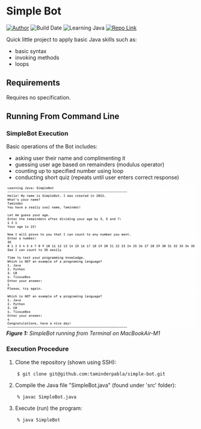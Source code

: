 # Simple Bot
[![Author](https://img.shields.io/badge/author-taminderpabla-9cf.svg)](https://github.com/taminderpabla)
![Build Date](https://img.shields.io/badge/build_date-July2022-brightgreen.svg)
![Learning Java](https://img.shields.io/badge/learning-Java-red.svg)
[![Repo Link](https://img.shields.io/badge/repo-SimpleBot-lightgrey.svg)](https://github.com/taminderpabla/simple-bot)

Quick little project to apply basic Java skills such as:
- basic syntax  
- invoking methods
- loops

## Requirements

Requires no specification.
## Running From Command Line
### SimpleBot Execution
Basic operations of the Bot includes:
- asking user their name and complimenting it
- guessing user age based on remainders (modulus operator)
- counting up to specified number using loop
- conducting short quiz (repeats until user enters correct response)


![input_image](images/test_terminal.png)
_**Figure 1:** SimpleBot running from Terminal on MacBookAir-M1_
### Execution Procedure
1. Clone the repository (shown using SSH):
```
    $ git clone git@github.com:taminderpabla/simple-bot.git
```
2. Compile the Java file "SimpleBot.java" (found under 'src' folder):
```
    % javac SimpleBot.java
```
3. Execute (run) the program:
```
    % java SimpleBot
```